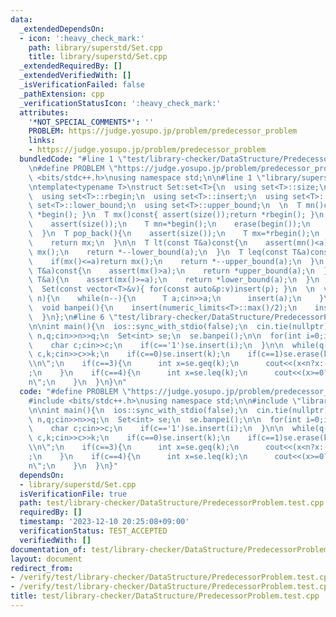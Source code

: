 ```yaml
---
data:
  _extendedDependsOn:
  - icon: ':heavy_check_mark:'
    path: library/superstd/Set.cpp
    title: library/superstd/Set.cpp
  _extendedRequiredBy: []
  _extendedVerifiedWith: []
  _isVerificationFailed: false
  _pathExtension: cpp
  _verificationStatusIcon: ':heavy_check_mark:'
  attributes:
    '*NOT_SPECIAL_COMMENTS*': ''
    PROBLEM: https://judge.yosupo.jp/problem/predecessor_problem
    links:
    - https://judge.yosupo.jp/problem/predecessor_problem
  bundledCode: "#line 1 \"test/library-checker/DataStructure/PredecessorProblem.test.cpp\"\
    \n#define PROBLEM \"https://judge.yosupo.jp/problem/predecessor_problem\"\n#include\
    \ <bits/stdc++.h>\nusing namespace std;\n\n#line 1 \"library/superstd/Set.cpp\"\
    \ntemplate<typename T>\nstruct Set:set<T>{\n  using set<T>::size;\n  using set<T>::begin;\n\
    \  using set<T>::rbegin;\n  using set<T>::insert;\n  using set<T>::erase;\n  using\
    \ set<T>::lower_bound;\n  using set<T>::upper_bound;\n  \n  T mn()const{ assert(size());return\
    \ *begin(); }\n  T mx()const{ assert(size());return *rbegin(); }\n  \n  T pop_front(){\n\
    \    assert(size());\n    T mn=*begin();\n    erase(begin());\n    return mn;\n\
    \  }\n  T pop_back(){\n    assert(size());\n    T mx=*rbegin();\n    erase(mx);\n\
    \    return mx;\n  }\n\n  T lt(const T&a)const{\n    assert(mn()<a);\n    if(mx()<a)return\
    \ mx();\n    return *--lower_bound(a);\n  }\n  T leq(const T&a)const{\n    assert(mn()<=a);\n\
    \    if(mx()<=a)return mx();\n    return *--upper_bound(a);\n  }\n  T gt(const\
    \ T&a)const{\n    assert(mx()>a);\n    return *upper_bound(a);\n  }\n  T geq(const\
    \ T&a){\n    assert(mx()>=a);\n    return *lower_bound(a);\n  }\n  \n  Set()=default;\n\
    \  Set(const vector<T>&v){ for(const auto&p:v)insert(p); }\n  \n  void scan(int\
    \ n){\n    while(n--){\n      T a;cin>>a;\n      insert(a);\n    }\n  }\n  \n\
    \  void banpei(){\n    insert(numeric_limits<T>::max()/2);\n    insert(numeric_limits<T>::min()/2);\n\
    \  }\n};\n#line 6 \"test/library-checker/DataStructure/PredecessorProblem.test.cpp\"\
    \n\nint main(){\n  ios::sync_with_stdio(false);\n  cin.tie(nullptr);\n\n  int\
    \ n,q;cin>>n>>q;\n  Set<int> se;\n  se.banpei();\n\n  for(int i=0;i<n;i++){\n\
    \    char c;cin>>c;\n    if(c=='1')se.insert(i);\n  }\n\n  while(q--){\n    int\
    \ c,k;cin>>c>>k;\n    if(c==0)se.insert(k);\n    if(c==1)se.erase(k);\n    if(c==2)cout<<se.count(k)<<\"\
    \\n\";\n    if(c==3){\n      int x=se.geq(k);\n      cout<<(x<n?x:-1)<<\"\\n\"\
    ;\n    }\n    if(c==4){\n      int x=se.leq(k);\n      cout<<(x>=0?x:-1)<<\"\\\
    n\";\n    }\n  }\n}\n"
  code: "#define PROBLEM \"https://judge.yosupo.jp/problem/predecessor_problem\"\n\
    #include <bits/stdc++.h>\nusing namespace std;\n\n#include \"library/superstd/Set.cpp\"\
    \n\nint main(){\n  ios::sync_with_stdio(false);\n  cin.tie(nullptr);\n\n  int\
    \ n,q;cin>>n>>q;\n  Set<int> se;\n  se.banpei();\n\n  for(int i=0;i<n;i++){\n\
    \    char c;cin>>c;\n    if(c=='1')se.insert(i);\n  }\n\n  while(q--){\n    int\
    \ c,k;cin>>c>>k;\n    if(c==0)se.insert(k);\n    if(c==1)se.erase(k);\n    if(c==2)cout<<se.count(k)<<\"\
    \\n\";\n    if(c==3){\n      int x=se.geq(k);\n      cout<<(x<n?x:-1)<<\"\\n\"\
    ;\n    }\n    if(c==4){\n      int x=se.leq(k);\n      cout<<(x>=0?x:-1)<<\"\\\
    n\";\n    }\n  }\n}"
  dependsOn:
  - library/superstd/Set.cpp
  isVerificationFile: true
  path: test/library-checker/DataStructure/PredecessorProblem.test.cpp
  requiredBy: []
  timestamp: '2023-12-10 20:25:08+09:00'
  verificationStatus: TEST_ACCEPTED
  verifiedWith: []
documentation_of: test/library-checker/DataStructure/PredecessorProblem.test.cpp
layout: document
redirect_from:
- /verify/test/library-checker/DataStructure/PredecessorProblem.test.cpp
- /verify/test/library-checker/DataStructure/PredecessorProblem.test.cpp.html
title: test/library-checker/DataStructure/PredecessorProblem.test.cpp
---
```

